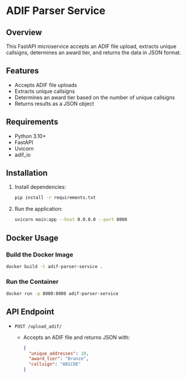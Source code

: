 # ADIF Parser Service

## Overview

This FastAPI microservice accepts an ADIF file upload, extracts unique callsigns, determines an award tier, and returns the data in JSON format.

## Features

- Accepts ADIF file uploads
- Extracts unique callsigns
- Determines an award tier based on the number of unique callsigns
- Returns results as a JSON object

## Requirements

- Python 3.10+
- FastAPI
- Uvicorn
- adif_io

## Installation

1. Install dependencies:

   ```sh
   pip install -r requirements.txt
   ```

2. Run the application:

   ```sh
   uvicorn main:app --host 0.0.0.0 --port 8000
   ```

## Docker Usage

### Build the Docker Image

```sh
docker build -t adif-parser-service .
```

### Run the Container

```sh
docker run -p 8000:8000 adif-parser-service
```

## API Endpoint

- `POST /upload_adif/`
  - Accepts an ADIF file and returns JSON with:

    ```json
    {
      "unique_addresses": 10,
      "award_tier": "Bronze",
      "callsign": "AB1CDE"
    }
    ```
